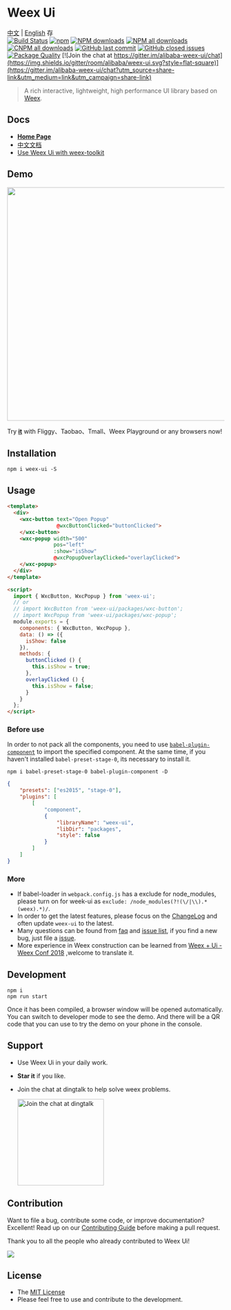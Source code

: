 # Weex Ui
[中文](README_cn.md) | [English](README.md)
 存         
[![Build Status](https://img.shields.io/travis/alibaba/weex-ui.svg?style=flat-square)](https://travis-ci.org/alibaba/weex-ui)
[![npm](https://img.shields.io/npm/v/weex-ui.svg?maxAge=3600&style=flat-square)](https://www.npmjs.com/package/weex-ui?_blank)
[![NPM downloads](https://img.shields.io/npm/dm/weex-ui.svg?style=flat-square)](https://npmjs.org/package/weex-ui)
[![NPM all downloads](https://img.shields.io/npm/dt/weex-ui.svg?style=flat-square)](https://npmjs.org/package/weex-ui)
[![CNPM all downloads](http://npm.taobao.org/badge/d/weex-ui.svg?style=flat-square)](https://npm.taobao.org/package/weex-ui)
[![GitHub last commit](https://img.shields.io/github/last-commit/alibaba/weex-ui.svg?style=flat-square)](https://github.com/alibaba/weex-ui/commits/dev)
[![GitHub closed issues](https://img.shields.io/github/issues-closed/alibaba/weex-ui.svg?style=flat-square)](https://github.com/alibaba/weex-ui/issues?utf8=%E2%9C%93&q=)
[![Package Quality](http://npm.packagequality.com/shield/weex-ui.svg?style=flat-square)](http://packagequality.com/#?package=weex-ui)
[![Join the chat at https://gitter.im/alibaba-weex-ui/chat](https://img.shields.io/gitter/room/alibaba/weex-ui.svg?style=flat-square)](https://gitter.im/alibaba-weex-ui/chat?utm_source=share-link&utm_medium=link&utm_campaign=share-link)

> A rich interactive, lightweight, high performance UI library based on [Weex](https://github.com/apache/incubator-weex).

## Docs

* [**Home Page**](https://alibaba.github.io/weex-ui/)
* [中文文档](https://alibaba.github.io/weex-ui/#/cn/)
* [Use Weex Ui with weex-toolkit](https://alibaba.github.io/weex-ui/#/docs/with-weex-toolkit)

## Demo

<img src="https://img.alicdn.com/tfs/TB1O2ulhgoQMeJjy0FoXXcShVXa-1282-986.jpg" width=540/>

Try [**it**](https://h5.m.taobao.com/trip/weex-ui/index.html?_wx_tpl=https%3A%2F%2Fh5.m.taobao.com%2Ftrip%2Fweex-ui%2Fdemo%2Findex.native-min.js) with Fliggy、Taobao、Tmall、Weex Playground or any browsers now!

## Installation

```shell
npm i weex-ui -S
```

## Usage

```html
<template>
  <div>
    <wxc-button text="Open Popup"
                @wxcButtonClicked="buttonClicked">
    </wxc-button>
    <wxc-popup width="500"
               pos="left"
               :show="isShow"
               @wxcPopupOverlayClicked="overlayClicked">
    </wxc-popup>
  </div>
</template>

<script>
  import { WxcButton, WxcPopup } from 'weex-ui';
  // or
  // import WxcButton from 'weex-ui/packages/wxc-button';
  // import WxcPopup from 'weex-ui/packages/wxc-popup';
  module.exports = {
    components: { WxcButton, WxcPopup },
    data: () => ({
      isShow: false
    }),
    methods: {
      buttonClicked () {
        this.isShow = true;
      },
      overlayClicked () {
        this.isShow = false;
      }
    }
  };
</script>
```

### Before use

In order to not pack all the components, you need to use [`babel-plugin-component`](https://www.npmjs.com/package/babel-plugin-component) to import the specified component.
At the same time, if you haven't installed `babel-preset-stage-0`, its necessary to install it.

```shell
npm i babel-preset-stage-0 babel-plugin-component -D
```

```json
{
    "presets": ["es2015", "stage-0"],
    "plugins": [
        [
            "component",
            {
                "libraryName": "weex-ui",
                "libDir": "packages",
                "style": false
            }
        ]
    ]
}
```

### More

* If babel-loader in `webpack.config.js` has a exclude for node_modules, please turn on for week-ui as `exclude: /node_modules(?!(\/|\\).*(weex).*)/`.
* In order to get the latest features, please focus on the [ChangeLog](https://github.com/alibaba/weex-ui/releases) and often update `weex-ui` to the latest.
* Many questions can be found from [faq](https://alibaba.github.io/weex-ui/#/faq) and [issue list](https://github.com/alibaba/weex-ui/issues?utf8=%E2%9C%93&q=), if you find a new bug, just file a [issue](https://github.com/alibaba/weex-ui/issues/new).
* More experience in Weex construction can be learned from [Weex + Ui - Weex Conf 2018](https://alibaba.github.io/weex-ui/#/docs/weex-ui-weex-conf-2018) ,welcome to translate it.

## Development

```shell
npm i
npm run start
```

Once it has been compiled, a browser window will be opened automatically. You can switch to developer mode to see the demo. And there will be a QR code that you can use to try the demo on your phone in the console.

## Support

* Use Weex Ui in your daily work.
* **Star it** if you like.
* Join the chat at dingtalk to help solve weex problems.
  
  <img alt="Join the chat at dingtalk" src="https://img.alicdn.com/tfs/TB10zSeCQvoK1RjSZFNXXcxMVXa-750-990.png" width="200"/>

## Contribution
Want to file a bug, contribute some code, or improve documentation? Excellent! Read up on our [Contributing Guide](https://github.com/alibaba/weex-ui/blob/master/CONTRIBUTING.md) before making a pull request.

Thank you to all the people who already contributed to Weex Ui!

<a href="https://github.com/alibaba/weex-ui/graphs/contributors"><img src="https://opencollective.com/weex-ui/contributors.svg"/></a>

## License

* The [MIT License](http://opensource.org/licenses/MIT)
* Please feel free to use and contribute to the development.
